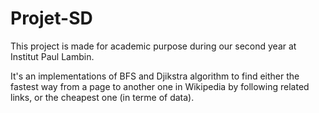 # Projet-SD

This project is made for academic purpose during our second year at Institut Paul Lambin.

It's an implementations of BFS and Djikstra algorithm to find either the fastest way from a page to another one in Wikipedia by following related links, or the cheapest one (in terme of data).

